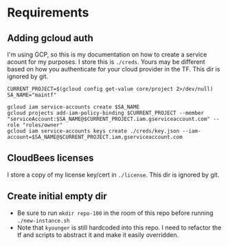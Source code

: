 # Requirements
## Adding gcloud auth
I'm using GCP, so this is my documentation on how to create a service acount for my purposes. I store this is `./creds`. Yours may be different based on how you authenticate for your cloud provider in the TF. This dir is ignored by git.

```
CURRENT_PROJECT=$(gcloud config get-value core/project 2>/dev/null)
SA_NAME="maintf"

gcloud iam service-accounts create $SA_NAME
gcloud projects add-iam-policy-binding $CURRENT_PROJECT --member "serviceAccount:$SA_NAME@$CURRENT_PROJECT.iam.gserviceaccount.com" --role "roles/owner"
gcloud iam service-accounts keys create ./creds/key.json --iam-account=$SA_NAME@$CURRENT_PROJECT.iam.gserviceaccount.com
```

## CloudBees licenses
I store a copy of my license key/cert in `./license`. This dir is ignored by git.

## Create initial empty dir
* Be sure to run `mkdir repo-100` in the room of this repo before running `./new-instance.sh`
* Note that `kyounger` is still hardcoded into this repo. I need to refactor the tf and scripts to abstract it and make it easily overridden.

